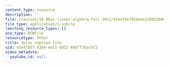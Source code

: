 ```yaml
---
content_type: resource
description: ''
file: /courses/18-06sc-linear-algebra-fall-2011/47e4fbb793beee118d22686ff38acbf2_cfn2ZUuWPd0.srt
file_type: application/x-subrip
learning_resource_types: []
ocw_type: OCWFile
resourcetype: Other
title: 3play caption file
uid: 47e4fbb7-93be-ee11-8d22-686ff38acbf2
video_metadata:
  youtube_id: null
---
```

